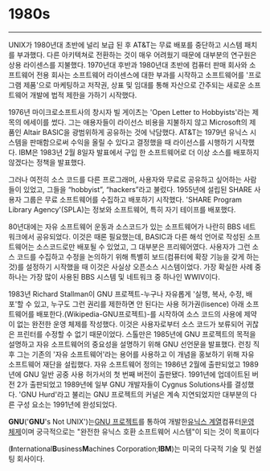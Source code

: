 # 1980s

----------

UNIX가 1980년대 초반에 널리 보급 된 후 AT&T는 무료 배포를 중단하고 시스템 패치를 부과했다. 다른 아키텍쳐로 전환하는 것이 매우 어려웠기 때문에 대부분의 연구원은 상용 라이센스를 지불했다. 1970년대 후반과 1980년대 초반에 컴퓨터 판매 회사와 소프트웨어 전용 회사는 소프트웨어 라이센스에 대한 부과를 시작하고 소프트웨어를 '프로그램 제품'으로 마케팅하고 저작권, 상표 및 임대를 통해 자산으로 간주되는 새로운 소프트웨어 개발에 법적 제한을 가하기 시작했다.

1976년 마이크로소프트사의 창시자 빌 게이츠는 'Open Letter to Hobbyists'라는 제목의 에세이를 썼다. 그는 애용자들이 라이선스 비용을 지불하지 않고 Microsoft의 제품인 Altair BASIC을 광범위하게 공유하는 것에 낙담했다. AT&T는 1979년 유닉스 시스템을 판매함으로써 수익을 올릴 수 있다고 결정했을 때 라이선스를 시행하기 시작했다. IBM은 1983년 2월 8일자 발표에서 구입 한 소프트웨어로 더 이상 소스를 배포하지 않겠다는 정책을 발표했다.

그러나 여전히 소스 코드를 다른 프로그래머, 사용자와 무료로 공유하고 싶어하는 사람들이 있었고, 그들을 “hobbyist”, “hackers”라고 불렀다. 1955년에 설립된 SHARE 사용자 그룹은 무료 소프트웨어를 수집하고 배포하기 시작했다. 'SHARE Program Library Agency'\(SPLA\)는 정보와 소프트웨어, 특히 자기 테이프를 배포했다.

80년대에는 자유 소프트웨어 운동과 소스코드가 있는 소프트웨어가 나란히 BBS 네트워크에서 공유되었다. 이것은 때론 필요했는데, BASIC과 다른 해석 언어로 작성된 소프트웨어는 소스코드로만 배포될 수 있었고, 그 대부분은 프리웨어였다. 사용자가 그런 소스 코드를 수집하고 수정을 논의하기 위해 특별히 보드\(컴퓨터에 확장 기능을 갖게 하는것\)를 설정하기 시작했을 때 이것은 사실상 오픈소스 시스템이었다. 가장 확실한 사례 중 하나는 가장 많이 사용된 BBS 시스템 및 네트워크 중 하나인 WWIV이다.

1983년 Richard Stallman이 GNU 프로젝트-누구나 자유롭게 '실행, 복사, 수정, 배포'할 수 있고, 누구도 그런 권리를 제한하면 안 된다는 사용 허가권\(lisence\) 아래 소프트웨어를 배포한다.\(Wikipedia-GNU프로젝트\)-를 시작하여 소스 코드의 사용에 제약이 없는 완전한 운영 체제를 작성했다. 이것은 사용자로부터 소스 코드가 보류되어 귀찮은 프린터를 수정할 수 없기 때문이었다. 스톨만은 1985년에 GNU 프로젝트의 목적을 설명하고 자유 소프트웨어의 중요성을 설명하기 위해 GNU 선언문을 발표했다. 런칭 직후 그는 기존의 '자유 소프트웨어'라는 용어를 사용하고 이 개념을 홍보하기 위해 자유 소프트웨어 재단을 설립했다. 자유 소프트웨어 정의는 1986년 2월에 출판되었고 1989년에 GNU 일반 공중 사용 허가서의 첫 번째 버전이 출판됐다. 1991년에 업데이트된 버전 2가 출판되었고 1989년에 일부 GNU 개발자들이 Cygnus Solutions사를 결성했다. 'GNU Hurd'라고 불리는 GNU 프로젝트의 커널은 계속 지연되었지만 대부분의 다른 구성 요소는 1991년에 완성되었다.

**GNU**\('**GNU**'s Not UNIX'\)는[GNU 프로젝트](https://ko.wikipedia.org/wiki/GNU_프로젝트)를 통하여 개발한[유닉스 계열](https://ko.wikipedia.org/wiki/유닉스_계열)컴퓨터[운영 체제](https://ko.wikipedia.org/wiki/운영_체제)이며 궁극적으로는 "완전한 유닉스 호환 소프트웨어 시스템"이 되는 것이 목표이다

\(**I**nternational**B**usiness**M**achines Corporation;**IBM**\)는 미국의 다국적 기술 및 컨설팅 회사이다.

